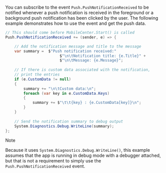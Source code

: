 You can subscribe to the event `Push.PushNotificationReceived` to be notified whenever a push notification is received in the foreground or a background push notification has been clicked by the user. The following example demonstrates how to use the event and get the push data.

```csharp
// This should come before MobileCenter.Start() is called
Push.PushNotificationReceived += (sender, e) => {

    // Add the notification message and title to the message
    var summary =  $"Push notification received:"
                        $"\n\tNotification title: {e.Title}" +
                        $"\n\tMessage: {e.Message}";
                        
    // If there is custom data associated with the notification,
    // print the entries
    if (e.CustomData != null)
    {
        summary += "\n\tCustom data:\n";
        foreach (var key in e.CustomData.Keys)
        {
            summary += $"\t\t{key} : {e.CustomData[key]}\n";
        }
    }
    
    // Send the notification summary to debug output
    System.Diagnostics.Debug.WriteLine(summary);
};
```

>[!NOTE]
>Because it uses `System.Diagnostics.Debug.WriteLine()`, this example assumes that the app is running in debug mode with a debugger attached, but that is not a requirement to simply use the `Push.PushNotificationReceived` event.
